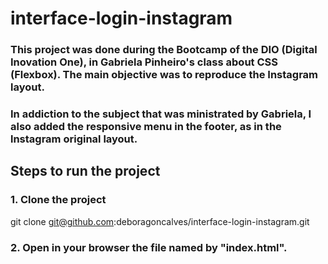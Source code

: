 # interface-login-instagram

### This project was done during the Bootcamp of the DIO (Digital Inovation One), in Gabriela Pinheiro's class about CSS (Flexbox). The main objective was to reproduce the Instagram layout.

### In addiction to the subject that was ministrated by Gabriela, I also added the responsive menu in the footer, as in the lnstagram original layout.

## Steps to run the project

### 1. Clone the project

git clone git@github.com:deboragoncalves/interface-login-instagram.git

### 2. Open in your browser the file named by "index.html".

